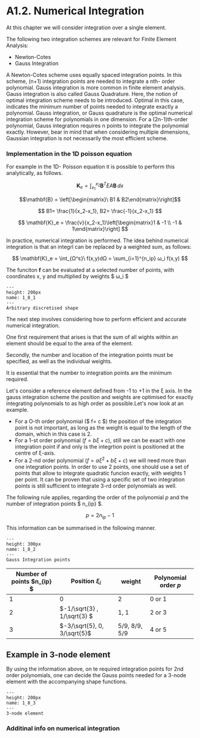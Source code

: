 # A1.2. Numerical Integration

At this chapter we will consider integration over a single element.

The following two integration schemes are relevant for Finite Element Analysis: 
- Newton-Cotes
- Gauss Integration

A Newton-Cotes scheme uses equally spaced integration points. In this scheme, (n+1) integration points are needed to integrate a nth- order polynomial. 
Gauss integration is more common in finite element analysis. Gauss integration is also called Gauss Quadrature. Here, the notion of optimal integration scheme needs to be introduced. Optimal in this case, indicates the minimum number of points needed to integrate exactly a polynomial. Gauss integration, or Gauss quadrature is the optimal numerical integration scheme for polynomials in one dimension. For a (2n-1)th-order polynomial, Gauss integration requires n points to integrate the polynomial exactly. However, bear in mind that when considering multiple dimensions, Gaussian integration is not necessarily the most efficient scheme.



### Implementation in the 1D poisson equation
For example in the 1D- Poisson equation it is possible to perform this analytically, as follows.

$$ \mathbf{K}_e = \int_{x_1}^{x_2} \mathbf{B}^T EA \mathbf{B} \,dx $$

$$\mathbf{B} = \left[\begin{matrix}\ B1 & B2\end{matrix}\right]$$

$$ Β1= \frac{1}{x_2-x_1}, Β2= \frac{-1}{x_2-x_1} $$


$$ \mathbf{K}_e = \frac{v}{x_2-x_1}\left[\begin{matrix}1 & -1 \\ -1 & 1\end{matrix}\right] $$


In practice, numerical integration is performed. The idea behind numerical integration is that an integrl can be replaced by a weighted sum, as follows:


$$ \mathbf{K}_e = \int_{Ω^ε}\ f(x,y)dΩ   =  \sum_{i=1}^{n_ip} ω_i f(x,y) $$

The funciton **f** can be evaluated at a selected number of points, with coordinates x, y and multiplied by weights $ ω_i $

```{figure} ../.././images/Chapter1/1_8_1.png
---
height: 200px
name: 1_8_1
---
Arbitrary discretised shape
``` 

The next step involves considering how to perform efficient and accurate numerical integration.

One first requirement that arises is that the sum of all wights within an element should be equal to the area of the element.

Secondly, the number and location of the integration points must be specified, as well as the individual weights.

It is essential that the number to integration points are the minimum required.


Let's consider a reference element defined from -1 to +1 in the ξ axis. In the gauss integration scheme the position and weights are optimised for exactly integrating polynomials to as high order as possible.Let's now look at an example. 

- For a O-th order polynomial ($ f= c $) the position of the integration point is not important, as long as the weight is equal to the length of the domain, which in this case is 2.
-  For a 1-st order polynomial ($f= b ξ  +  c$), still we can be exact with one integration point if and only is the integrtion point is positioned at the centre of ξ-axis.
- For a 2-nd order polynomial  ($f= aξ^2 + b ξ  +  c$) we will need more than one integration points. In order to use 2 points, one should use a set of points that allow to integrate quadratic funcion exactly, with weights 1 per point. It can be proven that using a specific set of two integration points is still sufficient to integrate 3-rd order polynomials as well.

The following rule applies, regarding the order of the polynomial $p$
and the number of integration points  $ n_{ip} $.

$$ p= 2 n_{ip} -1 $$ 

This information can be summarised in the following manner. 


```{figure} ../.././images/Chapter1/1_8_2.png
---
height: 300px
name: 1_8_2
---
Gauss Integration points
``` 



| Number of points $n_{ip} $| Position $ξ_i$ | weight | Polynomial order $p$|
| --- | --- | --- | --- |
| 1 | 0 | 2 | 0 or 1|
| 2 |   $-1/\sqrt{3} ,  1/\sqrt{3} $ |  1, 1 | 2 or 3|
| 3 | $-3/\sqrt{5}, 0, 3/\sqrt{5}$ |  5/9, 8/9, 5/9 | 4 or 5|



## Example in 3-node element

By using the information above, on te required integration points for 2nd order polynomials, one can decide the Gauss points needed for a 3-node element with the accompanying shape functions.


```{figure} ../.././images/Chapter1/1_7_3.png
---
height: 200px
name: 1_8_3
---
3-node element
``` 

### Additinal info on numerical integration



